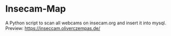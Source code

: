 # Insecam-Map
A Python script to scan all webcams on insecam.org and insert it into mysql.<br>
Preview: https://inseccam.oliverczempas.de/
